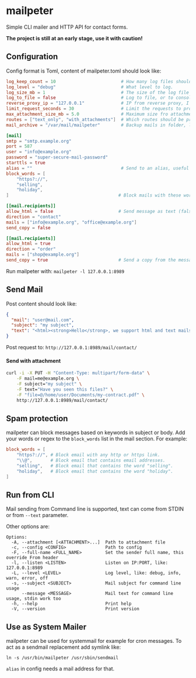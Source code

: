 # mailpeter

Simple CLI mailer and HTTP API for contact forms.

**The project is still at an early stage, use it with caution!**

## Configuration

Config format is Toml, content of mailpeter.toml should look like:

```Toml
log_keep_count = 10                         # How many log files should be kept until they are removed from the system.
log_level = "debug"                         # What level to log.
log_size_mb = 1                             # The size of the log file until a new log file is created.
log_to_file = false                         # Log to file, or to console.
reverse_proxy_ip = "127.0.0.1"              # IP from reverse proxy, I exists
limit_request_seconds = 30                  # Limit the requests to protect from spamming. 0 for disable rate limit.
max_attachment_size_mb = 5.0                # Maximum size fro attachments.
routes = ["text_only", "with_attachments"]  # Which routes should be provided.
mail_archive = "/var/mail/mailpeter"        # Backup mails in folder, leave it empty for no backup.

[mail]
smtp = "smtp.example.org"
port = 587
user = "info@example.org"
password = "super-secure-mail-password"
starttls = true
alias = ""                                  # Send to an alias, useful for system mail if the recipient is root, for example.
block_words = [
    "https?://",
    "selling",
    "holiday",
]                                          # Block mails with these words in the subject or mail body, regex is supported.

[[mail.recipients]]
allow_html = false                         # Send message as text (false), or allow html message.
direction = "contact"
mails = ["info@example.org", "office@example.org"]
send_copy = false

[[mail.recipients]]
allow_html = true
direction = "order"
mails = ["shop@example.org"]
send_copy = true                           # Send a copy from the message to the user.
```

Run mailpeter with: `mailpeter -l 127.0.0.1:8989`

## Send Mail

Post content should look like:

```JSON
{
  "mail": "user@mail.com",
  "subject": "my subject",
  "text": "<html><strong>Hello</strong>, we support html and text mails :-)</html>"
}
```
Post request to: `http://127.0.0.1:8989/mail/contact/`

#### Send with attachment

```BASH
curl -i -X PUT -H "Content-Type: multipart/form-data" \
    -F mail=me@example.org \
    -F subject="my subject" \
    -F text="Have you seen this files?" \
    -F "file=@/home/user/Documents/my-contract.pdf" \
    http://127.0.0.1:8989/mail/contact/
```

## Spam protection

mailpeter can block messages based on keywords in subject or body. Add your words or regex to the `block_words` list in the mail section.
For example:

```TOML
block_words = [
    "https?://", # Block email with any http or https link.
    "\\@",       # Block email that contains email addresses.
    "selling",   # Block email that contains the word "selling".
    "holiday",   # Block email that contains the word "holiday".
]
```

## Run from CLI

Mail sending from Command line is supported, text can come from STDIN or from `--text` parameter.

Other options are:

```
Options:
  -A, --attachment [<ATTACHMENT>...]  Path to attachment file
  -c, --config <CONFIG>               Path to config
  -F, --full-name <FULL_NAME>         Set the sender full name, this override From header
  -l, --listen <LISTEN>               Listen on IP:PORT, like: 127.0.0.1:8989
  -L, --level <LEVEL>                 Log level, like: debug, info, warn, error, off
  -s, --subject <SUBJECT>             Mail subject for command line usage
      --message <MESSAGE>             Mail text for command line usage, stdin work too
  -h, --help                          Print help
  -V, --version                       Print version
```

## Use as System Mailer

mailpeter can be used for systemmail for example for cron messages. To act as a sendmail replacement add symlink like:

```
ln -s /usr/bin/mailpeter /usr/sbin/sendmail
```

`alias` in config needs a mail address for that.
